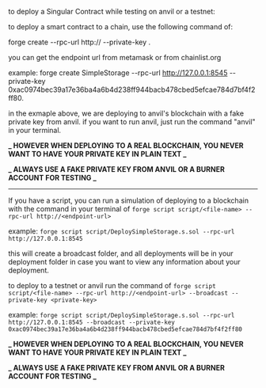 to deploy a Singular Contract while testing on anvil or a testnet:

to deploy a smart contract to a chain, use the following command of:

forge create <filename> --rpc-url http://<endpoint-url> --private-key <privatekey>.

you can get the endpoint url from metamask or from chainlist.org

example:
forge create SimpleStorage --rpc-url http://127.0.0.1:8545 --private-key 0xac0974bec39a17e36ba4a6b4d238ff944bacb478cbed5efcae784d7bf4f2ff80.

in the exmaple above, we are deploying to anvil's blockchain with a fake private key from anvil. if you want to run anvil, just run the command "anvil" in your terminal.

**_ HOWEVER WHEN DEPLOYING TO A REAL BLOCKCHAIN, YOU NEVER WANT TO HAVE YOUR PRIVATE KEY IN PLAIN TEXT _**

**_ ALWAYS USE A FAKE PRIVATE KEY FROM ANVIL OR A BURNER ACCOUNT FOR TESTING _**

---

If you have a script, you can run a simulation of deploying to a blockchain with the command in your terminal of `forge script script/<file-name> --rpc-url http://<endpoint-url>`

example:
`forge script script/DeploySimpleStorage.s.sol --rpc-url http://127.0.0.1:8545`

this will create a broadcast folder, and all deployments will be in your deployment folder in case you want to view any information about your deployment.

to deploy to a testnet or anvil run the command of `forge script script/<file-name> --rpc-url http://<endpoint-url> --broadcast --private-key <private-key>`

example:
`forge script script/DeploySimpleStorage.s.sol --rpc-url http://127.0.0.1:8545 --broadcast --private-key 0xac0974bec39a17e36ba4a6b4d238ff944bacb478cbed5efcae784d7bf4f2ff80`

**_ HOWEVER WHEN DEPLOYING TO A REAL BLOCKCHAIN, YOU NEVER WANT TO HAVE YOUR PRIVATE KEY IN PLAIN TEXT _**

**_ ALWAYS USE A FAKE PRIVATE KEY FROM ANVIL OR A BURNER ACCOUNT FOR TESTING _**
